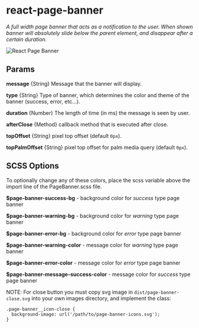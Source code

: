 # react-page-banner

*A full width page banner that acts as a notification to the user. When shown banner will absolutely slide below the parent element, and disappear after a certain duration.*

![React Page Banner](https://github.com/the-unsullied/react-page-banner/blob/demo/page-banner-demo.gif)


## Params

**message** {String} Message that the banner will display.

**type** {String} Type of banner, which determines the color and theme of the banner (success, error, etc...).

**duration** {Number} The length of time (in ms) the message is seen by user.

**afterClose** {Method} callback method that is executed after close.

**topOffset** {String} pixel top offset (default `0px`).

**topPalmOffset** {String} pixel top offset for palm media query (default `0px`).



## SCSS Options
To optionally change any of these colors, place the scss variable above the import line of the PageBanner.scss file.

**$page-banner-success-bg** - background color for *success* type page banner

**$page-banner-warning-bg** - background color for *warning* type page banner

**$page-banner-error-bg** - background color for *error* type page banner

**$page-banner-warning-color** - message color for *warning* type page banner

**$page-banner-error-color** - message color for *error* type page banner

**$page-banner-message-success-color** - message color for *success* type page banner

NOTE: For close button you must copy svg image in `dist/page-banner-close.svg` into your own images directory, and implement the class:
```
.page-banner__icon-close {
  background-image: url('/path/to/page-banner-icons.svg');
}

```

